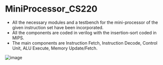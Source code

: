 # MiniProcessor_CS220
 - All the necessary modules and a testbench for the mini-processor of the given instruction set have been incorporated.
 - All the components are coded in verilog with the insertion-sort coded in MIPS.
 - The main components are Instruction Fetch, Instruction Decode, Control Unit, ALU Execute, Memory Update/Fetch.
   
  ![image](https://github.com/user-attachments/assets/5e89a437-c0e6-46f1-819d-381ec78fd120)
